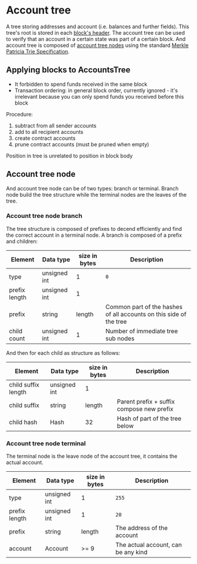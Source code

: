 # Account tree
A tree storing addresses and account (i.e. balances and further fields).
This tree's root is stored in each [block's header](block.md#header).
The account tree can be used to verify that an account in a certain state was part of a certain block.
And account tree is composed of [account tree nodes](#account-tree-node) using the standard [Merkle Patricia Trie Specification](https://github.com/ethereum/wiki/wiki/Patricia-Tree).

## Applying blocks to AccountsTree
* It forbidden to spend funds received in the same block
* Transaction ordering: in general block order, currently ignored - it's irrelevant because you can only spend funds you received before this block

Procedure:
1. subtract from all sender accounts
2. add to all recipient accounts
3. create contract accounts
4. prune contract accounts (must be pruned when empty)

Position in tree is unrelated to position in block body

## Account tree node
And account tree node can be of two types: branch or terminal.
Branch node build the tree structure while the terminal nodes are the leaves of the tree.

### Account tree node branch
The tree structure is composed of prefixes to decend efficiently and find the correct account in a terminal node.
A branch is composed of a prefix and children:

| Element       | Data type    | size in bytes | Description                                                        |
|---------------|--------------|---------------|--------------------------------------------------------------------|
| type          | unsigned int | 1             | `0`                                                                |
| prefix length | unsigned int | 1             |                                                                    |
| prefix        | string       | length        | Common part of the hashes of all accounts on this side of the tree |
| child count   | unsigned int | 1             | Number of immediate tree sub nodes                                 |

And then for each child as structure as follows:

| Element             | Data type    | size in bytes | Description                               |
|---------------------|--------------|---------------|-------------------------------------------|
| child suffix length | unsigned int | 1             |                                           |
| child suffix        | string       | length        | Parent prefix + suffix compose new prefix |
| child hash          | Hash         | 32            | Hash of part of the tree below            |

### Account tree node terminal
The terminal node is the leave node of the account tree, it contains the actual account.

| Element       | Data type    | size in bytes | Description                         |
|---------------|--------------|---------------|-------------------------------------|
| type          | unsigned int | 1             | `255`                               |
| prefix length | unsigned int | 1             | `20`                                |
| prefix        | string       | length        | The address of the account          |
| account       | Account      | >= 9          | The actual account, can be any kind |

